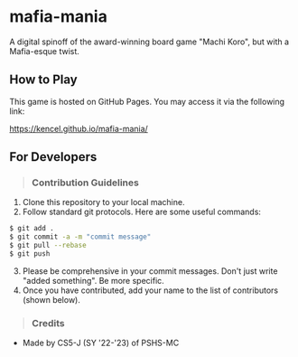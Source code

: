 # mafia-mania
A digital spinoff of the award-winning board game "Machi Koro", but with a Mafia-esque twist.

## How to Play

This game is hosted on GitHub Pages. You may access it via the following link:

https://kencel.github.io/mafia-mania/

## For Developers

> ### Contribution Guidelines
1. Clone this repository to your local machine.
2. Follow standard git protocols. Here are some useful commands:
```bash
$ git add .     
$ git commit -a -m "commit message"
$ git pull --rebase
$ git push
```
3. Please be comprehensive in your commit messages. Don't just write "added something". Be more specific.
4. Once you have contributed, add your name to the list of contributors (shown below).

> ### Credits
- Made by CS5-J (SY '22-'23) of PSHS-MC
